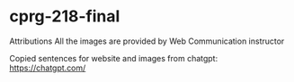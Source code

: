 # cprg-218-final

Attributions
All the images are provided by Web Communication instructor

Copied sentences for website and images from chatgpt: https://chatgpt.com/